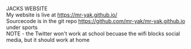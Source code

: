 JACKS WEBSITE  
My website is live at https://mr-yak.github.io/  
Sourcecode is in the git repo https://github.com/mr-yak/mr-yak.github.io under sports  
NOTE - the Twitter won't work at school becuase the wifi blocks social media, but it should work at home
